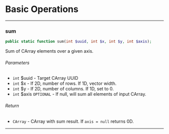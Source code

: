 # Basic Operations

---

### sum

```php
public static function sum(int $uuid, int $x, int $y, int $axis);
```
Sum of CArray elements over a given axis.

###### Parameters

- `int` $uuid - Target CArray UUID
- `int` $x - If 2D, number of rows. If 1D, vector width.
- `int` $y - If 2D, number of columns. If 1D, set to 0.
- `int` $axis `OPTIONAL` - If null, will sum all elements of input CArray. 
###### Return

- `CArray` - CArray with sum result. If `axis = null` returns 0D.
---